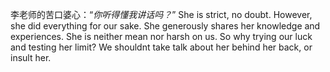 李老师的苦口婆心：“*你听得懂我讲话吗？*”
She is strict, no doubt. However, she did everything for our sake. 
She generously shares her knowledge and experiences.
She is neither mean nor harsh on us.
So why trying our luck and testing her limit?
We shouldnt take talk about her behind her back, or insult her.
